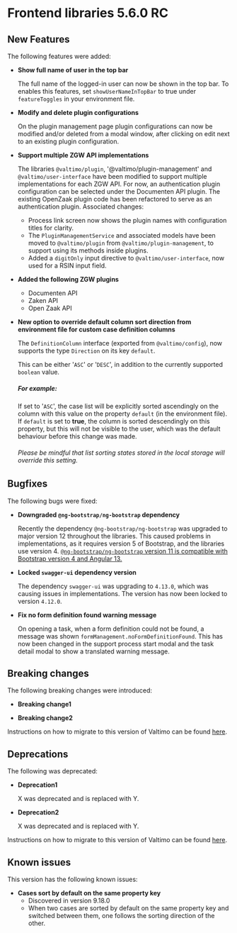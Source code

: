 # Frontend libraries 5.6.0 RC

## New Features

The following features were added:

* **Show full name of user in the top bar**

  The full name of the logged-in user can now be shown in the top bar. To enables this features, set
  `showUserNameInTopBar` to true under `featureToggles` in your environment file.

* **Modify and delete plugin configurations**

  On the plugin management page plugin configurations can now be modified and/or deleted from a modal window, 
  after clicking on edit next to an existing plugin configuration.

* **Support multiple ZGW API implementations**

  The libraries `@valtimo/plugin`, '@valtimo/plugin-management' and `@valtimo/user-interface` have been modified to
  support multiple implementations for each ZGW API. For now, an authentication plugin configuration can be selected
  under the Documenten API plugin. The existing OpenZaak plugin code has been refactored to serve as an authentication
  plugin. Associated changes:
  * Process link screen now shows the plugin names with configuration titles for clarity.
  * The `PluginManagementService` and associated models have been moved to `@valtimo/plugin` from
    `@valtimo/plugin-management`, to support using its methods inside plugins.
  * Added a `digitOnly` input directive to `@valtimo/user-interface`, now used for a RSIN input field.
* **Added the following ZGW plugins**
  * Documenten API
  * Zaken API
  * Open Zaak API

* **New option to override default column sort direction from environment file for custom case definition columns**

  The `DefinitionColumn` interface (exported from `@valtimo/config`), now supports the type `Direction` on its key `default`.
  
  This can be either '`ASC`' or '`DESC`', in addition to the currently supported `boolean` value. 

  ##### For example:  
  
  If set to '`ASC`', the case list will be explicitly sorted ascendingly on the column with this value on the 
  property `default` (in the environment file). If `default` is set to **true**, the column is sorted descendingly on this property, but this will not be visible to the user, which was the default behaviour before this change was made.

  ###### Please be mindful that list sorting states stored in the local storage will override this setting.

## Bugfixes

The following bugs were fixed:

* **Downgraded `@ng-bootstrap/ng-bootstrap` dependency**

  Recently the dependency `@ng-bootstrap/ng-bootstrap` was upgraded to major version 12 throughout the libraries. This
  caused problems in implementations, as it requires version 5 of Bootstrap, and the libraries use version 4.
  [`@ng-bootstrap/ng-bootstrap` version 11 is compatible with Bootstrap version 4 and Angular 13.](https://www.npmjs.com/package/@ng-bootstrap/ng-bootstrap)

* **Locked `swagger-ui` dependency version**

  The dependency `swagger-ui` was upgrading to `4.13.0`, which was causing issues in implementations. The version has
  now been locked to version `4.12.0`.

* **Fix no form definition found warning message**

  On opening a task, when a form definition could not be found, a message was shown 
  `formManagement.noFormDefinitionFound`. This has now been changed in the support process start modal and the task
  detail modal to show a translated warning message.

## Breaking changes

The following breaking changes were introduced:

* **Breaking change1**

* **Breaking change2**

Instructions on how to migrate to this version of Valtimo can be found [here](migration.md).

## Deprecations

The following was deprecated:

* **Deprecation1**

  X was deprecated and is replaced with Y.
* **Deprecation2**

  X was deprecated and is replaced with Y.

Instructions on how to migrate to this version of Valtimo can be found [here](migration.md).

## Known issues

This version has the following known issues:

* **Cases sort by default on the same property key**
    * Discovered in version 9.18.0
    * When two cases are sorted by default on the same property key and switched between them, one follows the sorting direction of the other.
